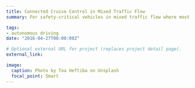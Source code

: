```yaml
---
title: Connected Cruise Control in Mixed Traffic Flow
summary: For safety-critical vehicles in mixed traffic flow where most vehicles are human-driven, each autonomous vehicle keeps tracking its front vehicle at a desired constant speed while maintaining a safe following distance with it in normal situations. However, when a vehicle decelerates urgently in unexpected situations, the vehicle behind has to reduce its speed to avoid collision with the front vehicle. In these cases, there exists a conflict between safety and stable high-performance tracking. For safety-critical autonomous vehicles, safety must not be violated and the tracking errors should be kept as small as possible.

tags:
- autonomous driving
date: "2016-04-27T00:00:00Z"

# Optional external URL for project (replaces project detail page).
external_link: 

image:
  caption: Photo by Toa Heftiba on Unsplash
  focal_point: Smart
---
```

